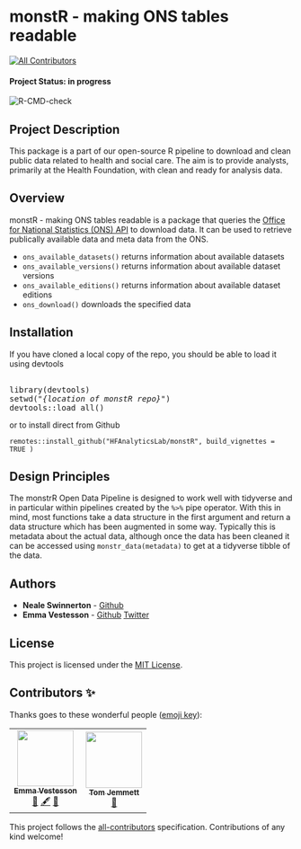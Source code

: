# monstR - making ONS tables readable 
<!-- ALL-CONTRIBUTORS-BADGE:START - Do not remove or modify this section -->
[![All Contributors](https://img.shields.io/badge/all_contributors-2-orange.svg?style=flat-square)](#contributors-)
<!-- ALL-CONTRIBUTORS-BADGE:END -->
#### Project Status: in progress

![R-CMD-check](https://github.com/HFAnalyticsLab/Open_data_pipelines/workflows/R-CMD-check/badge.svg)

## Project Description

This package is a part of our open-source R pipeline to download and clean public data related to health and social care. The aim is to provide analysts, primarily at the Health Foundation, with clean and ready for analysis data. 

## Overview

monstR - making ONS tables readable is a package that queries the [Office for National Statistics (ONS) API](https://developer.ons.gov.uk/office-for-national-statistics-api/reference) to download data. It can be used to retrieve publically available data and meta data from the ONS.

- `ons_available_datasets()` returns information about available datasets
- `ons_available_versions()` returns information about available dataset versions
- `ons_available_editions()` returns information about available dataset editions
- `ons_download()` downloads the specified data


## Installation


If you have cloned a local copy of the repo, you should be able to load it using devtools

<pre>
<!-- use a pre to allow italics, urrgh -->
library(devtools)
setwd("<i>{location of monstR repo}</i>")
devtools::load_all()
</pre>

or to install direct from Github
```
remotes::install_github("HFAnalyticsLab/monstR", build_vignettes = TRUE )
```

## Design Principles

The monstrR Open Data Pipeline is designed to work well with tidyverse and in particular within pipelines created by the `%>%` pipe operator. With this in mind, most functions take a data structure in the first argument and return a data structure which has been augmented in some way. Typically this is metadata about the actual data, although once the data has been cleaned it can be accessed using `monstr_data(metadata)` to get at a tidyverse tibble of the data.


## Authors
* **Neale Swinnerton** -  [Github](https://github.com/sw1nn)
* **Emma Vestesson** -  [Github](https://github.com/emmavestesson) [Twitter](https://twitter.com/Gummifot)

## License

This project is licensed under the [MIT License](https://github.com/HFAnalyticsLab/monstR/blob/master/LICENSE).

## Contributors ✨

Thanks goes to these wonderful people ([emoji key](https://allcontributors.org/docs/en/emoji-key)):

<!-- ALL-CONTRIBUTORS-LIST:START - Do not remove or modify this section -->
<!-- prettier-ignore-start -->
<!-- markdownlint-disable -->
<table>
  <tr>
    <td align="center"><a href="https://emmavestesson.netlify.com/"><img src="https://avatars2.githubusercontent.com/u/31949401?v=4" width="100px;" alt=""/><br /><sub><b>Emma Vestesson</b></sub></a><br /><a href="#ideas-emmavestesson" title="Ideas, Planning, & Feedback">🤔</a> <a href="#content-emmavestesson" title="Content">🖋</a> <a href="https://github.com/HFAnalyticsLab/monstR/commits?author=emmavestesson" title="Documentation">📖</a></td>
    <td align="center"><a href="https://www.strategyunitwm.nhs.uk/"><img src="https://avatars1.githubusercontent.com/u/12023696?v=4" width="100px;" alt=""/><br /><sub><b>Tom Jemmett</b></sub></a><br /><a href="https://github.com/HFAnalyticsLab/monstR/issues?q=author%3Atomjemmett" title="Bug reports">🐛</a></td>
  </tr>
</table>

<!-- markdownlint-enable -->
<!-- prettier-ignore-end -->
<!-- ALL-CONTRIBUTORS-LIST:END -->

This project follows the [all-contributors](https://github.com/all-contributors/all-contributors) specification. Contributions of any kind welcome!